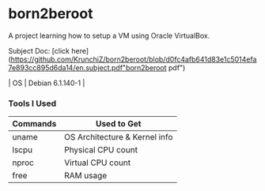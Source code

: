 # born2beroot
A project learning how to setup a VM using Oracle VirtualBox.

Subject Doc: [click here](https://github.com/KrunchiZ/born2beroot/blob/d0fc4afb641d83e1c5014efa7e893cc895d6da14/en.subject.pdf"born2beroot pdf")

| OS | Debian 6.1.140-1 |

### Tools I Used
| Commands | Used to Get                   |
| -------- | ----------------------------- |
| uname    | OS Architecture & Kernel info |
| lscpu    | Physical CPU count            |
| nproc    | Virtual CPU count             |
| free     | RAM usage                     |
